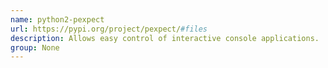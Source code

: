 ```yaml
---
name: python2-pexpect
url: https://pypi.org/project/pexpect/#files
description: Allows easy control of interactive console applications.
group: None
---
```

